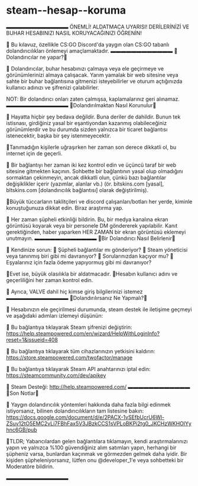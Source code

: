 # steam--hesap--koruma
▬▬▬▬▬▬▬▬▬▬▬▬
ÖNEMLİ! ALDATMACA UYARISI! DERİLERİNİZİ VE BUHAR HESABINIZI NASIL KORUYACAĞINIZI ÖĞRENİN!

🔸 Bu kılavuz, özellikle CS:GO Discord'da yaygın olan CS:GO tabanlı dolandırıcılıkları önlemeyi amaçlamaktadır.
▬▬▬▬▬▬▬▬▬▬▬▬
🔻 Dolandırıcılar ne yapar?🔻

🔸 Dolandırıcılar, buhar hesabınızı çalmaya veya ele geçirmeye ve görünümlerinizi almaya çalışacak. Yarım yamalak bir web sitesine veya sahte bir buhar bağlantısına gitmenizi isteyebilirler ve oturum açtığınızda kullanıcı adınızı ve şifrenizi çalabilirler.

NOT: Bir dolandırıcı onları zaten çalmışsa, kaplamalarınız geri alınamaz.
▬▬▬▬▬▬▬▬▬▬▬▬
🔻Dolandırılmaktan Nasıl Korunulur🔻

🔸 Hayatta hiçbir şey bedava değildir. Buna deriler de dahildir. Bunun tek istisnası, girdiğiniz yasal bir eşantiyondan kazanmış olabileceğiniz görünümlerdir ve bu durumda sizden yalnızca bir ticaret bağlantısı istenecektir, başka bir şey istenmeyecektir.

🔸Tanımadığın kişilerle uğraşırken her zaman son derece dikkatli ol, bu internet için de geçerli.

🔸 Bir bağlantıyı her zaman iki kez kontrol edin ve üçüncü taraf bir web sitesine gitmekten kaçının. Sohbette bir bağlantının yasal olup olmadığını sormaktan çekinmeyin, ancak dikkatli olun, çünkü bazı bağlantılar değişiklikler içerir (yazımlar, alanlar vb.) (ör. bitskins.com [yasal], bltskins.com [dolandırıcılık bağlantısı] olarak değiştirilmiş).

🔸Büyük tüccarların taklitçileri ve discord çalışanları/botları her yerde, kiminle konuştuğunuza dikkat edin. Biraz araştırma yap.

🔸 Her zaman şüpheli etkinliği bildirin. Bu, bir medya kanalına ekran görüntüsü koyarak veya bir personele DM göndererek yapılabilir. Kanıt gerektiğinden, haber yaparken HER ZAMAN bir ekran görüntüsü eklemeyi unutmayın.
▬▬▬▬▬▬▬▬▬▬▬▬
🔻Bir Dolandırıcı Nasıl Belirlenir🔻

🔸 Kendinize sorun:
🔹 Şüpheli bağlantılar mı gönderiyor?
🔹 Steam yöneticisi veya tanınmış biri gibi mi davranıyor?
🔹 Sorularınızdan kaçıyor mu?
🔹 Eşyalarınız için fazla ödeme yapıyormuş gibi mi davranıyor?

🔸Evet ise, büyük olasılıkla bir aldatmacadır.
🔸Hesabın kullanıcı adını ve geçerliliğini her zaman kontrol edin.

🔸 Ayrıca, VALVE dahil hiç kimse giriş bilgilerinizi istemez
▬▬▬▬▬▬▬▬▬▬▬▬
🔻Dolandırılırsanız Ne Yapmalı?🔻

🔸 Hesabınızın ele geçirilmesi durumunda, steam destek ile iletişime geçmeyi ve aşağıdaki adımları izlemeyi düşünün:

🔹 Bu bağlantıya tıklayarak Steam şifrenizi değiştirin: https://help.steampowered.com/en/wizard/HelpWithLoginInfo?reset=1&issueid=408

🔹 Bu bağlantıya tıklayarak tüm cihazlarınızın yetkisini kaldırın: https://store.steampowered.com/twofactor/manage

🔹 Bu bağlantıya tıklayarak Steam API anahtarınızı iptal edin: https://steamcommunity.com/dev/apikey

🔹 Steam Desteği: http://help.steampowered.com/
▬▬▬▬▬▬▬▬▬▬▬▬
🔻Son Notlar🔻

🔸 Yaygın dolandırıcılık yöntemleri hakkında daha fazla bilgi edinmek istiyorsanız, bilinen dolandırıcılıkların tam listesine bakın: https://docs.google.com/document/d/e/2PACX-1vSEfbUcrU6Wl-ZSuv12tO5EMC2vLi7FBhFax5V3JBzkCCS1sVPLoBKPi2tg0_JKCHzWKHOlYyhnc6GB/pub

🔸TLDR; Yabancılardan gelen bağlantılara tıklamayın, kendi araştırmalarınızı yapın ve yalnızca %100 güvendiğiniz alım satımları yapın, herhangi bir şüpheniz varsa, bunlardan kaçınmak ve görmezden gelmek daha iyidir.
Bir kişiden şüpheleniyorsanız, lütfen onu @developer_1'e veya sohbetteki bir Moderatöre bildirin.

▬▬▬▬▬▬▬▬▬▬▬▬
